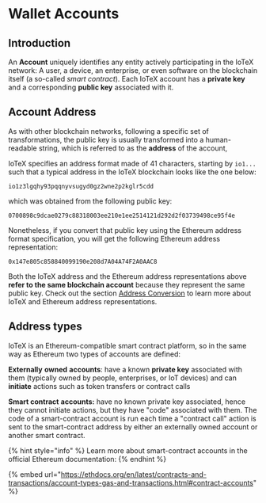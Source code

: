 # Wallet Accounts

## Introduction

An **Account** uniquely identifies any entity actively participating in the IoTeX network: A user, a device, an enterprise, or even software on the blockchain itself (a so-called _smart contract_). Each IoTeX account has a **private key** and a corresponding **public key** associated with it.&#x20;

## Account Address

As with other blockchain networks, following a specific set of transformations, the public key is usually transformed into a human-readable string, which is referred to as the **address** of the account,&#x20;

IoTeX specifies an address format made of 41 characters, starting by `io1...` such that a typical address in the IoTeX blockchain looks like the one below:

`io1z3lgqhy93pqqnyvsugyd0gz2wne2p2kglr5cdd`

which was obtained from the following public key:

`0700898c9dcae0279c88318003ee210e1ee2514121d292d2f03739498ce95f4e`

Nonetheless, if you convert that public key using the Ethereum address format specification, you will get the following Ethereum address representation:

`0x147e805c858840099190e208d7A04A74F2A0AAC8`

Both the IoTeX address and the Ethereum address representations above **refer to the same blockchain account** because they represent the same public key. Check out the section [Address Conversion](address-conversion.md) to learn more about IoTeX and Ethereum address representations.

## Address types

IoTeX is an Ethereum-compatible smart contract platform, so in the same way as Ethereum two types of accounts are defined:&#x20;

**Externally** **owned** **accounts**: have a known **private key** associated with them (typically owned by people, enterprises, or IoT devices) and can **initiate** actions such as token transfers or contract calls

**Smart contract** **accounts:** have no known private key associated, hence they cannot initiate actions, but they have "code" associated with them. The code of a smart-contract account is run each time a "contract call" action is sent to the smart-contract address by either an externally owned account or another smart contract.

{% hint style="info" %}
Learn more about smart-contract accounts in the official Ethereum documentation:
{% endhint %}

{% embed url="https://ethdocs.org/en/latest/contracts-and-transactions/account-types-gas-and-transactions.html#contract-accounts" %}

